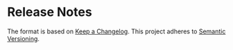 Release Notes
=============

The format is based on [Keep a Changelog].
This project adheres to [Semantic Versioning].

<!-- Links -->

[Keep a Changelog]: https://keepachangelog.com/en/1.0.0/
[Semantic Versioning]: https://semver.org/spec/v2.0.0.html
